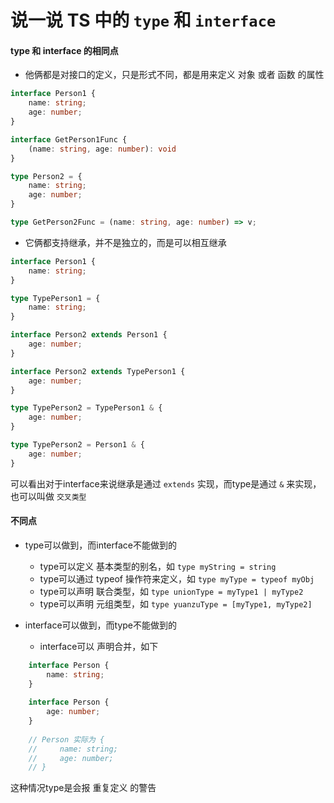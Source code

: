 # 说一说 TS 中的 `type` 和 `interface`

#### type 和 interface 的相同点

- 他俩都是对接口的定义，只是形式不同，都是用来定义 对象 或者 函数 的属性

```ts
interface Person1 {
    name: string;
    age: number;
}

interface GetPerson1Func {
    (name: string, age: number): void
}

type Person2 = {
    name: string;
    age: number;
}

type GetPerson2Func = (name: string, age: number) => v;
```

- 它俩都支持继承，并不是独立的，而是可以相互继承

```ts
interface Person1 {
    name: string;
}

type TypePerson1 = {
    name: string;
}

interface Person2 extends Person1 {
    age: number;
}

interface Person2 extends TypePerson1 {
    age: number;
}

type TypePerson2 = TypePerson1 & {
    age: number;
}

type TypePerson2 = Person1 & {
    age: number;
}
```
可以看出对于interface来说继承是通过 `extends` 实现，而type是通过 `&` 来实现，也可以叫做 `交叉类型`

#### 不同点

- type可以做到，而interface不能做到的
    - type可以定义 基本类型的别名，如 `type myString = string`
    - type可以通过 typeof 操作符来定义，如 `type myType = typeof myObj`
    - type可以声明 联合类型，如 `type unionType = myType1 | myType2`
    - type可以声明 元组类型，如 `type yuanzuType = [myType1, myType2]`

- interface可以做到，而type不能做到的
    - interface可以 声明合并，如下
```ts
    interface Person {
        name: string;
    }
    
    interface Person {
        age: number;
    }
    
    // Person 实际为 {
    //     name: string;
    //     age: number;
    // }
```
这种情况type是会报 重复定义 的警告